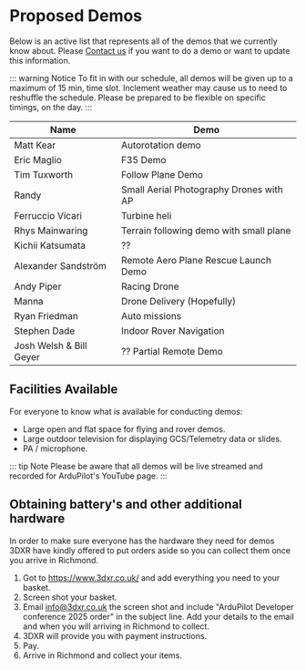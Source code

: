 # Proposed Demos

Below is an active list that represents all of the demos that we currently know about.  Please [Contact us](/help_and_contact) if you want to do a demo or want to update this information.


::: warning Notice
To fit in with our schedule, all demos will be given up to a maximum of 15 min, time slot.  Inclement weather may cause us to need to reshuffle the schedule.  Please be prepared to be flexible on specific timings, on the day.
:::

<!-- cspell:disable -->
| Name            | Demo                                       |
|-----------------|--------------------------------------------|
| Matt Kear       | Autorotation demo                          |
| Eric Maglio     | F35 Demo                                   |
| Tim Tuxworth    | Follow Plane Demo                          |
| Randy           | Small Aerial Photography Drones with AP    |
| Ferruccio Vicari      | Turbine heli                               |
| Rhys Mainwaring | Terrain following demo with small plane    |
| Kichii Katsumata  | ??                                         |
| Alexander Sandström   | Remote Aero Plane Rescue Launch Demo              |
| Andy Piper      | Racing Drone                               |
| Manna           | Drone Delivery (Hopefully)                 |
| Ryan Friedman   | Auto missions                              |
| Stephen Dade    | Indoor Rover Navigation                    |
| Josh Welsh & Bill Geyer | ?? Partial Remote Demo             |
<!-- cspell:enable -->

## Facilities Available

For everyone to know what is available for conducting demos:

- Large open and flat space for flying and rover demos.
- Large outdoor television for displaying GCS/Telemetry data or slides.
- PA / microphone.

::: tip Note
Please be aware that all demos will be live streamed and recorded for ArduPilot's YouTube page.
:::

## Obtaining battery's and other additional hardware

In order to make sure everyone has the hardware they need for demos 3DXR have kindly offered to put orders aside so you can collect them once you arrive in Richmond.

1. Got to https://www.3dxr.co.uk/ and add everything you need to your basket.
2. Screen shot your basket.
3. Email info@3dxr.co.uk the screen shot and include "ArduPilot Developer conference 2025 order" in the subject line. Add your details to the email and when you will arriving in Richmond to collect.
4. 3DXR will provide you with payment instructions.
5. Pay.
6. Arrive in Richmond and collect your items.

